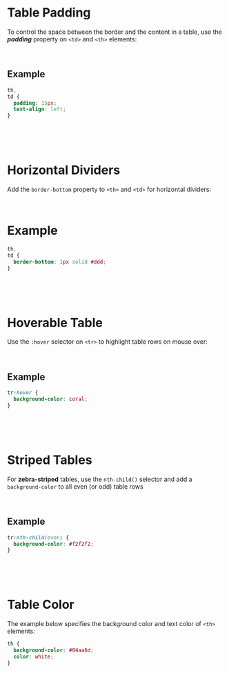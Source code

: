 # Table Padding

To control the space between the border and the content in a table, use the **_padding_** property on `<td>` and `<th>` elements:

&nbsp;

## Example

```css
th,
td {
  padding: 15px;
  text-align: left;
}
```

&nbsp;

&nbsp;

# Horizontal Dividers

Add the `border-bottom` property to `<th>` and `<td>` for horizontal dividers:

&nbsp;

# Example

```css
th,
td {
  border-bottom: 1px solid #ddd;
}
```

&nbsp;

&nbsp;

# Hoverable Table

Use the `:hover` selector on `<tr>` to highlight table rows on mouse over:

&nbsp;

## Example

```css
tr:hover {
  background-color: coral;
}
```

&nbsp;

&nbsp;

# Striped Tables

For **zebra-striped** tables, use the `nth-child()` selector and add a `background-color` to all even (or odd) table rows

&nbsp;

## Example

```css
tr:nth-child(even) {
  background-color: #f2f2f2;
}
```

&nbsp;

&nbsp;

# Table Color

The example below specifies the background color and text color of `<th>` elements:

```css
th {
  background-color: #04aa6d;
  color: white;
}
```

&nbsp;
&nbsp;
